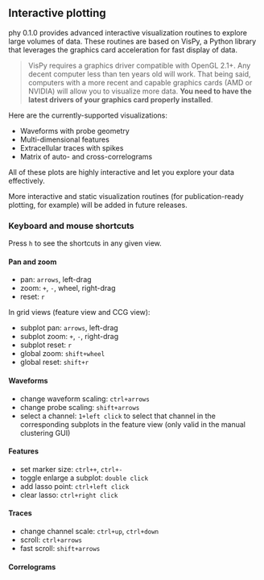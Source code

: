 ## Interactive plotting

phy 0.1.0 provides advanced interactive visualization routines to explore large volumes of data. These routines are based on VisPy, a Python library that leverages the graphics card acceleration for fast display of data.

> VisPy requires a graphics driver compatible with OpenGL 2.1+. Any decent computer less than ten years old will work. That being said, computers with a more recent and capable graphics cards (AMD or NVIDIA) will allow you to visualize more data. **You need to have the latest drivers of your graphics card properly installed**.

Here are the currently-supported visualizations:

* Waveforms with probe geometry
* Multi-dimensional features
* Extracellular traces with spikes
* Matrix of auto- and cross-correlograms

All of these plots are highly interactive and let you explore your data effectively.

More interactive and static visualization routines (for publication-ready plotting, for example) will be added in future releases.

### Keyboard and mouse shortcuts

Press `h` to see the shortcuts in any given view.

#### Pan and zoom

* pan: `arrows`, left-drag
* zoom: `+`, `-`, wheel, right-drag
* reset: `r`

In grid views (feature view and CCG view):

* subplot pan: `arrows`, left-drag
* subplot zoom: `+`, `-`, right-drag
* subplot reset: `r`
* global zoom: `shift+wheel`
* global reset: `shift+r`

#### Waveforms

* change waveform scaling: `ctrl+arrows`
* change probe scaling: `shift+arrows`
* select a channel: `1+left click` to select that channel in the corresponding subplots in the feature view (only valid in the manual clustering GUI)

#### Features

* set marker size: `ctrl++`, `ctrl+-`
* toggle enlarge a subplot: `double click`
* add lasso point: `ctrl+left click`
* clear lasso: `ctrl+right click`

#### Traces

* change channel scale: `ctrl+up`, `ctrl+down`
* scroll: `ctrl+arrows`
* fast scroll: `shift+arrows`

#### Correlograms
